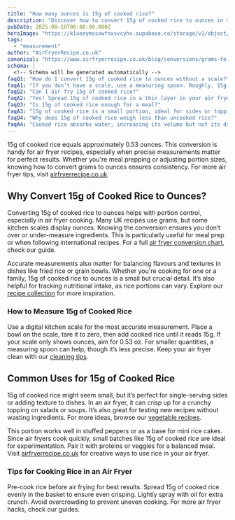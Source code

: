 ```yaml
---
title: "How many ounces is 15g of cooked rice?"
description: "Discover how to convert 15g of cooked rice to ounces in seconds. Perfect for air fryer meal prep and portion control."
pubDate: 2025-08-10T00:00:00.000Z
heroImage: "https://klueoymssxwfnxsvcyhv.supabase.co/storage/v1/object/public/Shmucket/15g-cooked-rice-to-ounces.webp"
tags:
  - "measurement"
author: "AirFryerRecipe.co.uk"
canonical: "https://www.airfryerrecipe.co.uk/blog/conversions/grams-to-ounces/15g-cooked-rice-to-ounces"
schema: |
  <!-- Schema will be generated automatically -->
faqQ1: "How do I convert 15g of cooked rice to ounces without a scale?"
faqA1: "If you don’t have a scale, use a measuring spoon. Roughly, 15g of cooked rice is about 1 tablespoon, but this can vary based on rice type. For accuracy, investing in a digital scale is best."
faqQ2: "Can I air fry 15g of cooked rice?"
faqA2: "Yes! Spread 15g of cooked rice in a thin layer in your air fryer basket. Lightly spray with oil and cook at 180°C for 5-7 minutes for crispy results."
faqQ3: "Is 15g of cooked rice enough for a meal?"
faqA3: "15g of cooked rice is a small portion, ideal for sides or toppings. For a main meal, pair it with proteins or veggies. Check our <a href=https://www.airfryerrecipe.co.uk/recipes>recipes</a> for balanced ideas."
faqQ4: "Why does 15g of cooked rice weigh less than uncooked rice?"
faqA4: "Cooked rice absorbs water, increasing its volume but not its dry weight. 15g of cooked rice is equivalent to about 5g of uncooked rice. Always measure cooked rice for accurate portions."
---
```

<p>15g of cooked rice equals approximately 0.53 ounces. This conversion is handy for air fryer recipes, especially when precise measurements matter for perfect results. Whether you're meal prepping or adjusting portion sizes, knowing how to convert grams to ounces ensures consistency. For more air fryer tips, visit <a href=https://www.airfryerrecipe.co.uk>airfryerrecipe.co.uk</a>.</p>  

<h2>Why Convert 15g of Cooked Rice to Ounces?</h2>  
<p>Converting 15g of cooked rice to ounces helps with portion control, especially in air fryer cooking. Many UK recipes use grams, but some kitchen scales display ounces. Knowing the conversion ensures you don’t over or under-measure ingredients. This is particularly useful for meal prep or when following international recipes. For a full <a href=https://www.airfryerrecipe.co.uk/air-fryer-conversion-chart>air fryer conversion chart</a>, check our guide.</p>  

<p>Accurate measurements also matter for balancing flavours and textures in dishes like fried rice or grain bowls. Whether you're cooking for one or a family, 15g of cooked rice to ounces is a small but crucial detail. It’s also helpful for tracking nutritional intake, as rice portions can vary. Explore our <a href=https://www.airfryerrecipe.co.uk/recipes>recipe collection</a> for more inspiration.</p>  

<h3>How to Measure 15g of Cooked Rice</h3>  
<p>Use a digital kitchen scale for the most accurate measurement. Place a bowl on the scale, tare it to zero, then add cooked rice until it reads 15g. If your scale only shows ounces, aim for 0.53 oz. For smaller quantities, a measuring spoon can help, though it’s less precise. Keep your air fryer clean with our <a href=https://www.airfryerrecipe.co.uk/air-fryer-cleaner>cleaning tips</a>.</p>  

<h2>Common Uses for 15g of Cooked Rice</h2>  
<p>15g of cooked rice might seem small, but it’s perfect for single-serving sides or adding texture to dishes. In an air fryer, it can crisp up for a crunchy topping on salads or soups. It’s also great for testing new recipes without wasting ingredients. For more ideas, browse our <a href=https://www.airfryerrecipe.co.uk/recipe-category/vegetables>vegetable recipes</a>.</p>  

<p>This portion works well in stuffed peppers or as a base for mini rice cakes. Since air fryers cook quickly, small batches like 15g of cooked rice are ideal for experimentation. Pair it with proteins or veggies for a balanced meal. Visit <a href=https://www.airfryerrecipe.co.uk>airfryerrecipe.co.uk</a> for creative ways to use rice in your air fryer.</p>  

<h3>Tips for Cooking Rice in an Air Fryer</h3>  
<p>Pre-cook rice before air frying for best results. Spread 15g of cooked rice evenly in the basket to ensure even crisping. Lightly spray with oil for extra crunch. Avoid overcrowding to prevent uneven cooking. For more air fryer hacks, check our guides.</p>
